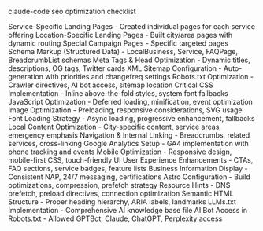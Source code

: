 claude-code seo optimization checklist

Service-Specific Landing Pages - Created individual pages for each service offering
Location-Specific Landing Pages - Built city/area pages with dynamic routing
Special Campaign Pages - Specific targeted pages
Schema Markup (Structured Data) - LocalBusiness, Service, FAQPage, BreadcrumbList schemas
Meta Tags & Head Optimization - Dynamic titles, descriptions, OG tags, Twitter cards
XML Sitemap Configuration - Auto-generation with priorities and changefreq settings
Robots.txt Optimization - Crawler directives, AI bot access, sitemap location
Critical CSS Implementation - Inline above-the-fold styles, system font fallbacks
JavaScript Optimization - Deferred loading, minification, event optimization
Image Optimization - Preloading, responsive considerations, SVG usage
Font Loading Strategy - Async loading, progressive enhancement, fallbacks
Local Content Optimization - City-specific content, service areas, emergency emphasis
Navigation & Internal Linking - Breadcrumbs, related services, cross-linking
Google Analytics Setup - GA4 implementation with phone tracking and events
Mobile Optimization - Responsive design, mobile-first CSS, touch-friendly UI
User Experience Enhancements - CTAs, FAQ sections, service badges, feature lists
Business Information Display - Consistent NAP, 24/7 messaging, certifications
Astro Configuration - Build optimizations, compression, prefetch strategy
Resource Hints - DNS prefetch, preload directives, connection optimization
Semantic HTML Structure - Proper heading hierarchy, ARIA labels, landmarks
LLMs.txt Implementation - Comprehensive AI knowledge base file
AI Bot Access in Robots.txt - Allowed GPTBot, Claude, ChatGPT, Perplexity access